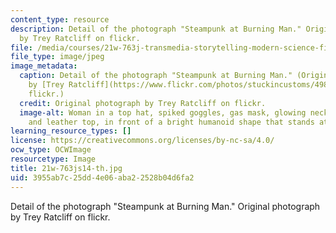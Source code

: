 ```yaml
---
content_type: resource
description: Detail of the photograph "Steampunk at Burning Man." Original photograph
  by Trey Ratcliff on flickr.
file: /media/courses/21w-763j-transmedia-storytelling-modern-science-fiction-spring-2014/3955ab7c25dd4e06aba22528b04d6fa2_21w-763js14-th.jpg
file_type: image/jpeg
image_metadata:
  caption: Detail of the photograph "Steampunk at Burning Man." (Original photograph
    by [Trey Ratcliff](https://www.flickr.com/photos/stuckincustoms/4989019868) on
    flickr.)
  credit: Original photograph by Trey Ratcliff on flickr.
  image-alt: Woman in a top hat, spiked goggles, gas mask, glowing necklace, chain,
    and leather top, in front of a bright humanoid shape that stands atop a tall tower.
learning_resource_types: []
license: https://creativecommons.org/licenses/by-nc-sa/4.0/
ocw_type: OCWImage
resourcetype: Image
title: 21w-763js14-th.jpg
uid: 3955ab7c-25dd-4e06-aba2-2528b04d6fa2
---
```

Detail of the photograph "Steampunk at Burning Man." Original photograph by Trey Ratcliff on flickr.